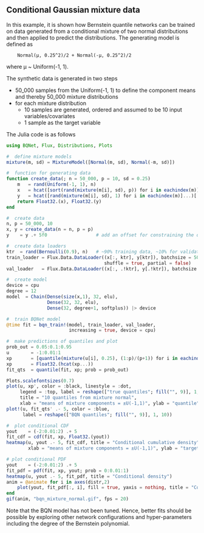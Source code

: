 ##  Conditional Gaussian mixture data

In this example, it is shown how Bernstein quantile networks can be trained on data generated from a conditional mixture of two normal distributions and then applied to predict the distributions. The generating model is defined as
```
    Normal(μ, 0.25^2)/2 + Normal(-μ, 0.25^2)/2 
```   
where μ ~ Uniform(-1, 1). 

The synthetic data is generated in two steps
* 50_000 samples from the Uniform(-1, 1) to define the component means and thereby 50_000 mixture distributions
* for each mixture distribution
  * 10 samples are generated, ordered and assumed to be 10 input variables/covariates
  * 1 sample as the target variable


The Julia code is as follows

```julia
using BQNet, Flux, Distributions, Plots

#  define mixture models
mixture(m, sd) = MixtureModel([Normal(m, sd), Normal(-m, sd)])

#  function for generating data
function create_data(; n = 50_000, p = 10, sd = 0.25)
    m   = rand(Uniform(-1, 1), n)
    x   = hcat([sort(rand(mixture(m[i], sd), p)) for i in eachindex(m)]...) 
    y   = hcat([rand(mixture(m[i], sd), 1) for i in eachindex(m)]...)[:]     
    return Float32.(x), Float32.(y)
end

#  create data
n, p = 50_000, 10
x, y = create_data(n = n, p = p)
y    = y .+ 5f0                  # add an offset for constraining the quantile function

#  create data loaders
ktr  = rand(Bernoulli(0.9), n)   # ~90% training data, ~10% for validation
train_loader = Flux.Data.DataLoader((x[:, ktr], y[ktr]), batchsize = 500,
                                    shuffle = true, partial = false)
val_loader   = Flux.Data.DataLoader((x[:, .!ktr], y[.!ktr]), batchsize = 1)

#  create model
device = cpu
degree = 12
model  = Chain(Dense(size(x,1), 32, elu),
               Dense(32, 32, elu),
               Dense(32, degree+1, softplus)) |> device

#  train BQNet model
@time fit = bqn_train!(model, train_loader, val_loader,
                       increasing = true, device = cpu)

#  make predictions of quantiles and plot
prob_out = 0.05:0.1:0.95
u        = -1:0.01:1 
xp       = [quantile(mixture(u[i], 0.25), (1:p)/(p+1)) for i in eachindex(u)]
xp       = Float32.(hcat(xp...))
fit_qts  = quantile(fit, xp; prob = prob_out)

Plots.scalefontsizes(0.7)
plot(u, xp', color = :black, linestyle = :dot,
     legend = :top, label = reshape(["true quantiles"; fill("", 9)], 1, 10),
     title = "10 quantiles from mixture normal",
     xlab = "means of mixture components = ±U(-1,1)", ylab = "quantile")
plot!(u, fit_qts' .- 5, color = :blue,
      label = reshape(["BQN quantiles"; fill("", 9)], 1, 10))

#  plot conditional CDF
yout    = (-2:0.01:2) .+ 5
fit_cdf = cdf(fit, xp, Float32.(yout))
heatmap(u, yout .- 5, fit_cdf, title = "Conditional cumulative density",
        xlab = "means of mixture components = ±U(-1,1)", ylab = "target")

# plot conditional PDF
yout    = (-2:0.01:2) .+ 5
fit_pdf = pdf(fit, xp, yout; prob = 0:0.01:1)
heatmap(u, yout .- 5, fit_pdf, title = "Conditional density")
anim = @animate for i in axes(distr,2)
    plot(yout, fit_pdf[:, i], fill = true, yaxis = nothing, title = "Conditional density")
end
gif(anim, "bqn_mixture_normal.gif", fps = 20)
```

Note that the BQN model has not been tuned. Hence, better fits should be possible by exploring other network configurations and hyper-parameters including the degree of the Bernstein polynomial.

